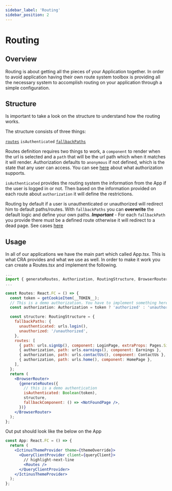 ```yaml
---
sidebar_label: 'Routing'
sidebar_position: 2
---
```


# Routing

## Overview

Routing is about getting all the pieces of your Application together. In order to avoid application having their own route system
toolbox is providing all the necessary system to accomplish routing on your application through a simple configuration.

## Structure

Is important to take a look on the structure to understand how the routing works.

The structure consists of three things:

[`routes`](/docs/api/modules#routeitem)
`isAuthenticated`
[`fallbackPaths`](/docs/api/modules#fallbackpath)

Routes definition requires two things to work, a `component` to render when the url is selected and a `path` that will be the url path which when it matches it will render.
Authorization defaults to `anonymous` if not defined, which is the state that any user can access. You can see [here](/docs/api/modules#authorization) about what authorization supports.

`isAuthenticated` provides the routing system the information from the App if the user is logged in or not. Then based on the information provided
on each route about `authorization` it will define the restrictions.

Routing by default if a user is unauthenticated or unauthorized will redirect him to default paths/routes. With `fallbackPaths` you can **overwrite**
the default logic and define your own paths. **_Important_** - For each `fallbackPath` you provide there must be a defined route otherwise it will redirect to a dead page. See cases [here](/docs/api/modules#fallbackpath)

## Usage

In all of our applications we have the main part which called App.tsx. This is what CRA provides and what we use as well.
In order to make it work you can create a Routes.tsx and implement the following.

```jsx title="/src/Routes.tsx"
...
import { generateRoutes, Authorization, RoutingStructure, BrowserRouter } from '@orfium/toolbox';
...

const Routes: React.FC = () => {
  const token = getCookieItem(__TOKEN__);
  // This is a demo authorization. You have to implement something here
  const authorization: Authorization = token ? 'authorized' : 'unauthorized';

  const structure: RoutingStructure = {
    fallbackPaths: {
      unauthenticated: urls.login(),
      unauthorized: '/unauthorized',
    },
    routes: [
      { path: urls.signUp(), component: LoginPage, extraProps: Pages.SignUp },
      { authorization, path: urls.earnings(), component: Earnings },
      { authorization, path: urls.contactUs(), component: ContactUs },
      { authorization, path: urls.home(), component: HomePage },
    ],
  };
  return (
    <BrowserRouter>
      {generateRoutes({
        // this is a demo authentication
        isAuthenticated: Boolean(token),
        structure,
        fallbackComponent: () => <NotFoundPage />,
      })}
    </BrowserRouter>
  );
};
```

Out put should look like the below on the App

```jsx title="/src/App.tsx"
const App: React.FC = () => {
  return (
    <IctinusThemeProvider theme={themeOverride}>
      <QueryClientProvider client={queryClient}>
        // highlight-next-line
        <Routes />
      </QueryClientProvider>
    </IctinusThemeProvider>
  );
};
```
